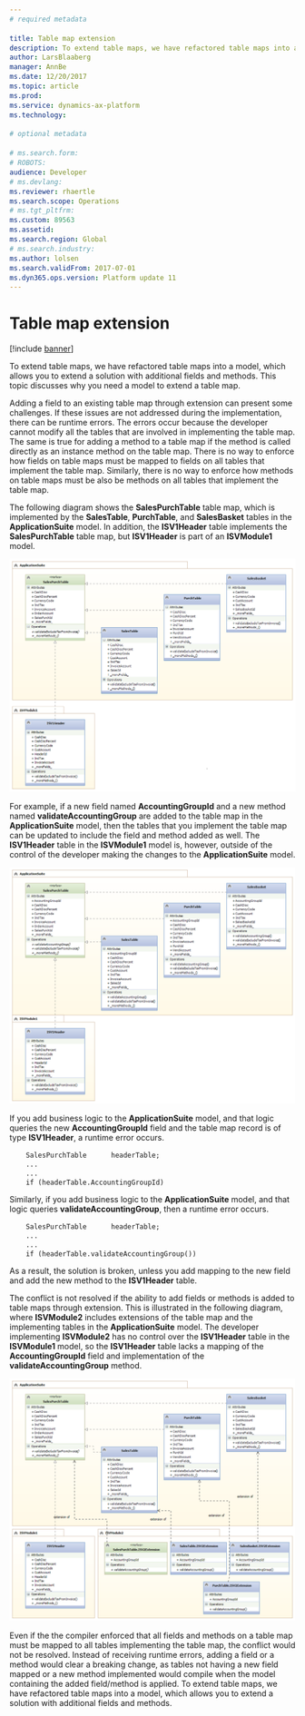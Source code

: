 ```yaml
---
# required metadata

title: Table map extension
description: To extend table maps, we have refactored table maps into a model, which allows you to extend a solution with additional fields and methods. 
author: LarsBlaaberg
manager: AnnBe
ms.date: 12/20/2017
ms.topic: article
ms.prod: 
ms.service: dynamics-ax-platform
ms.technology: 

# optional metadata

# ms.search.form: 
# ROBOTS: 
audience: Developer
# ms.devlang: 
ms.reviewer: rhaertle
ms.search.scope: Operations
# ms.tgt_pltfrm: 
ms.custom: 89563
ms.assetid: 
ms.search.region: Global
# ms.search.industry: 
ms.author: lolsen
ms.search.validFrom: 2017-07-01
ms.dyn365.ops.version: Platform update 11
---
```


# Table map extension

[!include [banner](../includes/banner.md)]

To extend table maps, we have refactored table maps into a model, which allows you to extend a solution with additional fields and methods. This topic discusses why you need a model to extend a table map.

Adding a field to an existing table map through extension can present some challenges. If these issues are not addressed during the implementation, there can be runtime errors. The errors occur because the developer cannot modify all the tables that are involved in implementing the table map. The same is true for adding a method to a table map if the method is called directly as an instance method on the table map. There is no way to enforce how fields on table maps must be mapped to fields on all tables that implement the table map. Similarly, there is no way to enforce how methods on table maps must be also be methods on all tables that implement the table map.

The following diagram shows the **SalesPurchTable** table map, which is implemented by the **SalesTable**, **PurchTable**, and **SalesBasket** tables in the **ApplicationSuite** model. In addition, the **ISV1Header** table implements the **SalesPurchTable** table map, but **ISV1Header** is part of an **ISVModule1** model.

![MapExtensionsProblem](media/MapExtensions1.png)

For example, if a new field named **AccountingGroupId** and a new method named **validateAccountingGroup** are added to the table map in the **ApplicationSuite** model, then the tables that you implement the table map can be updated to include the field and method added as well. The **ISV1Header** table in the **ISVModule1** model is, however, outside of the control of the developer making the changes to the **ApplicationSuite** model.

![MapExtensionsProblem](media/MapExtensions2.png)

If you add business logic to the **ApplicationSuite** model, and that logic queries the new **AccountingGroupId** field and the table map record is of type **ISV1Header**, a runtime error occurs.

        SalesPurchTable      headerTable;
        ...
        ...
        if (headerTable.AccountingGroupId)

Similarly, if you add business logic to the **ApplicationSuite** model, and that logic queries **validateAccountingGroup**, then a runtime error occurs.

        SalesPurchTable      headerTable;
        ...
        ...
        if (headerTable.validateAccountingGroup())

As a result, the solution is broken, unless you add mapping to the new field and add the new method to the **ISV1Header** table. 

The conflict is not resolved if the ability to add fields or methods is added to table maps through extension. This is illustrated in the following diagram, where **ISVModule2** includes extensions of the table map and the implementing tables in the **ApplicationSuite** model. The developer implementing **ISVModule2** has no control over the **ISV1Header** table in the **ISVModule1** model, so the **ISV1Header** table lacks a mapping of the **AccountingGroupId** field and implementation of the **validateAccountingGroup** method.

![MapExtensionsProblem](media/MapExtensions3.png)

Even if the the compiler enforced that all fields and methods on a table map must be mapped to all tables implementing the table map, the conflict would not be resolved. Instead of receiving runtime errors, adding a field or a method would clear a breaking change, as tables not having a new field mapped or a new method implemented would compile when the model containing the added field/method is applied. To extend table maps, we have refactored table maps into a model, which allows you to extend a solution with additional fields and methods.

